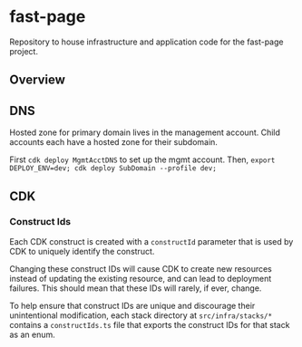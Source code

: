 # fast-page

Repository to house infrastructure and application code for the fast-page project.

## Overview

## DNS
Hosted zone for primary domain lives in the management account. 
Child accounts each have a hosted zone for their subdomain.

First `cdk deploy MgmtAcctDNS` to set up the mgmt account.
Then, `export DEPLOY_ENV=dev; cdk deploy SubDomain --profile dev;`

## CDK
### Construct Ids
Each CDK construct is created with a `constructId` parameter that is used by CDK to uniquely identify the construct.

Changing these construct IDs will cause CDK to create new resources instead of updating the existing resource, and can lead to deployment failures. This should mean that these IDs will rarely, if ever, change. 

To help ensure that construct IDs are unique and discourage their unintentional modification, each stack directory at `src/infra/stacks/*` contains a `constructIds.ts` file that exports the construct IDs for that stack as an enum. 
